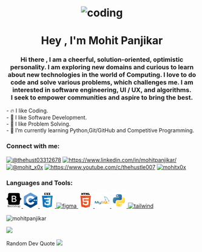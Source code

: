 <h1 align="center">
  <img align = "center" alt="coding" width = 400 src = "https://media0.giphy.com/media/L1R1tvI9svkIWwpVYr/giphy.gif?cid=ecf05e47f8yc4gaa8mu5ou09e9x02uusstzevrgq6xudmx4q&rid=giphy.gif&ct=g"  >
  </h1> 
  
<h1 align="center">Hey , I'm Mohit Panjikar</h1>
<h3 align="center">Hi there , I am a cheerful, solution-oriented, optimistic personality. I am exploring new domains and curious to learn about new technologies in the world of Computing. I love to do code and solve various problems, which challenges me. I am interested in software engineering, UI / UX, and algorithms.<br>I seek to empower communities and aspire to bring the best.</h3

<hr>
- 🔥 I like Coding. <br>
- 👀 I like Software Development. <br>
- 💞️ I like Problem Solving. <br>
- 🌱 I’m currently learning Python,Git/GitHub and Competitive Programming.<br>
  


<h3 align="left">Connect with me:</h3>
<p align="left">
<a href="https://twitter.com/@thehust03312678" target="blank"><img align="center" src="https://raw.githubusercontent.com/rahuldkjain/github-profile-readme-generator/master/src/images/icons/Social/twitter.svg" alt="@thehust03312678" height="30" width="40" /></a>
<a href="https://linkedin.com/in/https://www.linkedin.com/in/mohitpanjikar/" target="blank"><img align="center" src="https://raw.githubusercontent.com/rahuldkjain/github-profile-readme-generator/master/src/images/icons/Social/linked-in-alt.svg" alt="https://www.linkedin.com/in/mohitpanjikar/" height="30" width="40" /></a>
<a href="https://instagram.com/@mohit_x0x" target="blank"><img align="center" src="https://raw.githubusercontent.com/rahuldkjain/github-profile-readme-generator/master/src/images/icons/Social/instagram.svg" alt="@mohit_x0x" height="30" width="40" /></a>
<a href="https://www.youtube.com/c/https://www.youtube.com/c/thehustle007" target="blank"><img align="center" src="https://raw.githubusercontent.com/rahuldkjain/github-profile-readme-generator/master/src/images/icons/Social/youtube.svg" alt="https://www.youtube.com/c/thehustle007" height="30" width="40" /></a>
<a href="https://www.codechef.com/users/mohitx0x" target="blank"><img align="center" src="https://cdn.jsdelivr.net/npm/simple-icons@3.1.0/icons/codechef.svg" alt="mohitx0x" height="30" width="40" /></a>
</p>

<h3 align="left">Languages and Tools:</h3>
<p align="left"> <a href="https://getbootstrap.com" target="_blank" rel="noreferrer"> <img src="https://raw.githubusercontent.com/devicons/devicon/master/icons/bootstrap/bootstrap-plain-wordmark.svg" alt="bootstrap" width="40" height="40"/> </a> <a href="https://www.w3schools.com/cpp/" target="_blank" rel="noreferrer"> <img src="https://raw.githubusercontent.com/devicons/devicon/master/icons/cplusplus/cplusplus-original.svg" alt="cplusplus" width="40" height="40"/> </a> <a href="https://www.w3schools.com/css/" target="_blank" rel="noreferrer"> <img src="https://raw.githubusercontent.com/devicons/devicon/master/icons/css3/css3-original-wordmark.svg" alt="css3" width="40" height="40"/> </a> <a href="https://www.figma.com/" target="_blank" rel="noreferrer"> <img src="https://www.vectorlogo.zone/logos/figma/figma-icon.svg" alt="figma" width="40" height="40"/> </a> <a href="https://www.w3.org/html/" target="_blank" rel="noreferrer"> <img src="https://raw.githubusercontent.com/devicons/devicon/master/icons/html5/html5-original-wordmark.svg" alt="html5" width="40" height="40"/> </a> <a href="https://www.mysql.com/" target="_blank" rel="noreferrer"> <img src="https://raw.githubusercontent.com/devicons/devicon/master/icons/mysql/mysql-original-wordmark.svg" alt="mysql" width="40" height="40"/> </a> <a href="https://www.python.org" target="_blank" rel="noreferrer"> <img src="https://raw.githubusercontent.com/devicons/devicon/master/icons/python/python-original.svg" alt="python" width="40" height="40"/> </a> <a href="https://tailwindcss.com/" target="_blank" rel="noreferrer"> <img src="https://www.vectorlogo.zone/logos/tailwindcss/tailwindcss-icon.svg" alt="tailwind" width="40" height="40"/> </a> </p>

<p><img align="center" src="https://github-readme-streak-stats.herokuapp.com/?user=mohitpanjikar&" alt="mohitpanjikar" /></p>


<img src="https://github-readme-stats.vercel.app/api?username=Mohitpanjikar&&show_icons=true&title_color=ffffff&icon_color=bb2acf&text_color=daf7dc&bg_color=151515">
  
Random Dev Quote 
![](https://quotes-github-readme.vercel.app/api?type=horizontal&theme=radical)
  
<!-- for see number of people view your profile -->
<!-- 
<p align="left"> <img src="https://komarev.com/ghpvc/?username=mohitxo&label=Profile%20views&color=0e75b6&style=flat" alt="mohitxo" /> </p> -->

<!-- for most used languages use this  -->
<!-- 
<p><img align="left" src="https://github-readme-stats.vercel.app/api/top-langs?username=mohitxo&show_icons=true&locale=en&layout=compact" alt="mohitxo" /></p> -->
